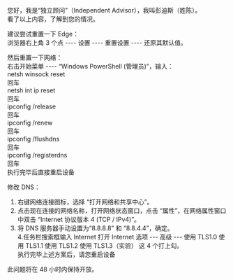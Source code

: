 您好，我是“独立顾问”（Independent Advisor），我叫彭迪斯（姓陈）。  
看了以上内容，了解到您的情况。  

建议尝试重置一下 Edge：  
浏览器右上角 3 个点 ---- 设置 ---- 重置设置 ---- 还原其默认值。  

然后重置一下网络：  
右击开始菜单 ---- “Windows PowerShell (管理员)”，输入：  
netsh winsock reset  
回车  
netsh int ip reset  
回车  
ipconfig /release  
回车  
ipconfig /renew  
回车  
ipconfig /flushdns  
回车  
ipconfig /registerdns  
回车  
执行完毕后直接重启设备  

修改 DNS：  

1. 右键网络连接图标，选择 “打开网络和共享中心”。  
2. 点击现在连接的网络名称，打开网络状态窗口，点击 “属性”，在网络属性窗口中双击 “Internet 协议版本 4 (TCP / IPv4)”。  
3. 将 DNS 服务器手动设置为“8.8.8.8” 和 “8.8.4.4”，确定。  
4.任务栏搜索框输入 Internet 打开 Internet 选项 --- 高级 --- 使用 TLS1.0 使用 TLS1.1 使用 TLS1.2 使用 TLS1.3（实验） 这 4 个打上勾。  
执行完毕上述方案后，请您重启设备  

此问题将在 48 小时内保持开放。

